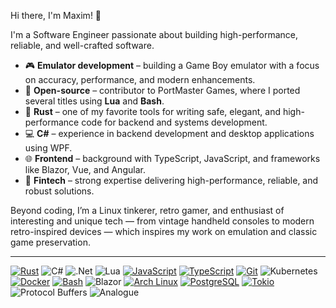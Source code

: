 Hi there, I'm Maxim! 👋

I'm a Software Engineer passionate about building high-performance, reliable, and well-crafted software.

- 🎮 **Emulator development** – building a Game Boy emulator with a focus on accuracy, performance, and modern enhancements.
- 👐 **Open-source** – contributor to PortMaster Games, where I ported several titles using **Lua** and **Bash**.
- 🦀 **Rust** – one of my favorite tools for writing safe, elegant, and high-performance code for backend and systems development.
- 💻 **C#** – experience in backend development and desktop applications using WPF.
- 🌐 **Frontend** – background with TypeScript, JavaScript, and frameworks like Blazor, Vue, and Angular.
- 💸 **Fintech** – strong expertise delivering high-performance, reliable, and robust solutions.

Beyond coding, I’m a Linux tinkerer, retro gamer, and enthusiast of interesting and unique tech — from vintage handheld consoles to modern retro-inspired devices — which inspires my work on emulation and classic game preservation.

---
[![Rust](https://img.shields.io/badge/Rust-000000?style=flat-square&logo=rust&logoColor=white)](https://www.rust-lang.org)
![C#](https://img.shields.io/badge/c%23-%23239120.svg?style=for-the-badge&logo=csharp&logoColor=white&style=flat-square)
![.Net](https://img.shields.io/badge/.NET-5C2D91?style=for-the-badge&logo=.net&logoColor=white&style=flat-square)
![Lua](https://img.shields.io/badge/lua-%232C2D72.svg?style=for-the-badge&logo=lua&logoColor=white&style=flat-square)
[![JavaScript](https://img.shields.io/badge/JavaScript-F7DF1E?style=flat-square&logo=javascript&logoColor=black)](https://developer.mozilla.org/en-US/docs/Web/JavaScript)
[![TypeScript](https://img.shields.io/badge/TypeScript-3178C6?style=flat-square&logo=typescript&logoColor=white)](https://www.typescriptlang.org/)
[![Git](https://img.shields.io/badge/Git-F05032?style=flat-square&logo=git&logoColor=white)](https://git-scm.com/)
![Kubernetes](https://img.shields.io/badge/kubernetes-%23326ce5.svg?style=for-the-badge&logo=kubernetes&logoColor=white&style=flat-square)
[![Docker](https://img.shields.io/badge/Docker-2496ED?style=flat-square&logo=docker&logoColor=white)](https://www.docker.com/)
[![Bash](https://img.shields.io/badge/Bash-4EAA25?style=flat-square&logo=gnubash&logoColor=white)](https://www.gnu.org/software/bash/)
![Blazor](https://img.shields.io/badge/blazor-%235C2D91.svg?style=for-the-badge&logo=blazor&logoColor=white&style=flat-square)
[![Arch Linux](https://img.shields.io/badge/Arch_Linux-1793D1?style=flat-square&logo=arch-linux&logoColor=white)](https://archlinux.org/)
[![PostgreSQL](https://img.shields.io/badge/PostgreSQL-336791?style=flat-square&logo=postgresql&logoColor=white)](https://www.postgresql.org/)
[![Tokio](https://img.shields.io/badge/Tokio-2A3C3C?style=flat-square&logo=tokio&logoColor=white)](https://tokio.rs/)
![Protocol Buffers](https://img.shields.io/badge/-Protocol%20Buffers-02569B?logo=google%20cloud&logoColor=white&style=flat-square&)
![Analogue](https://img.shields.io/badge/Analogue-1A1A1A?style=for-the-badge&logo=Analogue&logoColor=white&style=flat-square)

<!--
**mxmgorin/mxmgorin** is a ✨ _special_ ✨ repository because its `README.md` (this file) appears on your GitHub profile.

Here are some ideas to get you started:

- 🔭 I’m currently working on ...
- 🌱 I’m currently learning ...
- 👯 I’m looking to collaborate on ...
- 🤔 I’m looking for help with ...
- 💬 Ask me about ...
- 📫 How to reach me: ...
- 😄 Pronouns: ...
- ⚡ Fun fact: ...
-->
